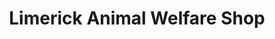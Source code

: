 ---
title: "Limerick Animal Welfare Shop"
url: /limerick/limerick-animal-welfare-shop/
shop: Gebrauchtwaren
---